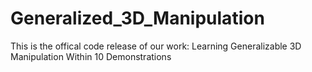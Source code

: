 # Generalized_3D_Manipulation
This is the offical code release of our work: Learning Generalizable 3D Manipulation Within 10 Demonstrations
